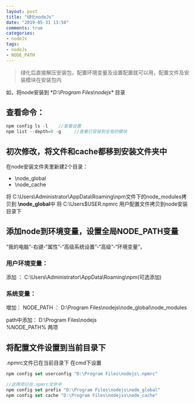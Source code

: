 ```yaml
---
layout: post
title: "绿化nodeJs"
date: "2019-05-31 13:50"
comments: true
categories:
- nodeJs
tags:
- nodeJs
- NODE_PATH
---
```


> 绿化后直接解压安装包，配置环境变量及设置配置就可以用，配置文件及安装模块在安装包内

如，将node安装到 **D:\Program Files\nodejs\** 目录

## 查看命令：
```javascript
npm config ls -l    //查看设置
npm list --depth=0 -g     //查看已安装到全局的模块
```

## 初次修改，将文件和cache都移到安装文件夹中
在node安装文件夹里新建2个目录：
- \node_global
- \node_cache

将 C:\Users\Administrator\AppData\Roaming\npm文件下的node_modules拷贝到 **\node_global**中
将 C:\Users\$USER\.npmrc   用户配置文件拷贝到node安装目录下


## 添加node到环境变量，设置全局NODE_PATH变量
“我的电脑”-右键-“属性”-“高级系统设置”-“高级”-“环境变量”，

### 用户环境变量：
添加 ：  C:\Users\Administrator\AppData\Roaming\npm(可选添加)

### 系统变量：
增加：
NODE_PATH   ： D:\Program Files\nodejs\node_global\node_modules

path中添加：
D:\Program Files\nodejs\
%NODE_PATH%
两项


## 将配置文件设置到当前目录下
.npmrc文件已在当前目录下
在cmd下设置
```javascript
npm config set userconfig "D:\Program Files\nodejs\.npmrc"

//这两项已在.npmrc文件中
npm config set prefix "D:\Program Files\nodejs\node_global"
npm config set cache "D:\Program Files\nodejss\node_cache"
```
